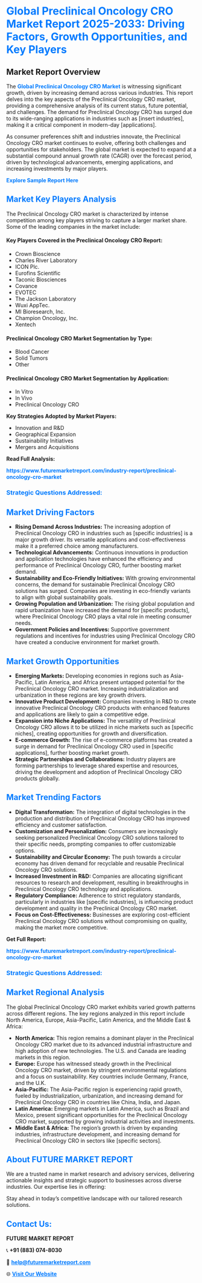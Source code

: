 <h1 style="color: #007BFF;">Global Preclinical Oncology CRO Market Report 2025-2033: Driving Factors, Growth Opportunities, and Key Players</h1>

<section id="overview">
<h2>Market Report Overview</h2>
<p>The <a href="https://www.futuremarketreport.com/industry-report/preclinical-oncology-cro-market" style="color: #007BFF; text-decoration: none;"><strong>Global Preclinical Oncology CRO Market</strong></a> is witnessing significant growth, driven by increasing demand across various industries. This report delves into the key aspects of the Preclinical Oncology CRO market, providing a comprehensive analysis of its current status, future potential, and challenges. The demand for Preclinical Oncology CRO has surged due to its wide-ranging applications in industries such as [insert industries], making it a critical component in modern-day [applications].</p>
<p>As consumer preferences shift and industries innovate, the Preclinical Oncology CRO market continues to evolve, offering both challenges and opportunities for stakeholders. The global market is expected to expand at a substantial compound annual growth rate (CAGR) over the forecast period, driven by technological advancements, emerging applications, and increasing investments by major players.</p>
</section>

<section id="overview">
<p><a href="https://www.futuremarketreport.com/request-sample/reportId=127070" style="color: #007BFF; text-decoration: none;"><strong>Explore Sample Report Here</strong></a></p>
</section>

<section id="key-players">
<h2 style="color: #007BFF;">Market Key Players Analysis</h2>
<p>The Preclinical Oncology CRO market is characterized by intense competition among key players striving to capture a larger market share. Some of the leading companies in the market include:</p>
<h4>Key Players Covered in the Preclinical Oncology CRO Report:</h4>
<ul><li>Crown Bioscience</li><li>Charles River Laboratory</li><li>ICON Plc.</li><li>Eurofins Scientific</li><li>Taconic Biosciences</li><li>Covance</li><li>EVOTEC</li><li>The Jackson Laboratory</li><li>Wuxi AppTec.</li><li>MI Bioresearch, Inc.</li><li>Champion Oncology, Inc.</li><li>Xentech</li></ul>
<h4>Preclinical Oncology CRO Market Segmentation by Type:</h4>
<ul><li>Blood Cancer</li><li>Solid Tumors</li><li>Other</li></ul>

<h4>Preclinical Oncology CRO Market Segmentation by Application:</h4>
<ul><li>In Vitro</li><li>In Vivo</li><li>Preclinical Oncology CRO</li></ul>
<p><strong>Key Strategies Adopted by Market Players:</strong></p>
<ul>
<li>Innovation and R&D</li>
<li>Geographical Expansion</li>
<li>Sustainability Initiatives</li>
<li>Mergers and Acquisitions</li>
</ul>
</section>

<section>
<p><strong>Read Full Analysis: </strong></p><a href="https://www.futuremarketreport.com/industry-report/preclinical-oncology-cro-market" style="color: #007BFF; text-decoration: none;"><strong>https://www.futuremarketreport.com/industry-report/preclinical-oncology-cro-market</strong></a>
<h3 style="color: #007BFF;">Strategic Questions Addressed:</h3>
</section>

<section id="driving-factors">
<h2 style="color: #007BFF;">Market Driving Factors</h2>
<ul>
<li><strong>Rising Demand Across Industries:</strong> The increasing adoption of Preclinical Oncology CRO in industries such as [specific industries] is a major growth driver. Its versatile applications and cost-effectiveness make it a preferred choice among manufacturers.</li>
<li><strong>Technological Advancements:</strong> Continuous innovations in production and application technologies have enhanced the efficiency and performance of Preclinical Oncology CRO, further boosting market demand.</li>
<li><strong>Sustainability and Eco-Friendly Initiatives:</strong> With growing environmental concerns, the demand for sustainable Preclinical Oncology CRO solutions has surged. Companies are investing in eco-friendly variants to align with global sustainability goals.</li>
<li><strong>Growing Population and Urbanization:</strong> The rising global population and rapid urbanization have increased the demand for [specific products], where Preclinical Oncology CRO plays a vital role in meeting consumer needs.</li>
<li><strong>Government Policies and Incentives:</strong> Supportive government regulations and incentives for industries using Preclinical Oncology CRO have created a conducive environment for market growth.</li>
</ul>
</section>

<section id="growth-opportunities">
<h2 style="color: #007BFF;">Market Growth Opportunities</h2>
<ul>
<li><strong>Emerging Markets:</strong> Developing economies in regions such as Asia-Pacific, Latin America, and Africa present untapped potential for the Preclinical Oncology CRO market. Increasing industrialization and urbanization in these regions are key growth drivers.</li>
<li><strong>Innovative Product Development:</strong> Companies investing in R&D to create innovative Preclinical Oncology CRO products with enhanced features and applications are likely to gain a competitive edge.</li>
<li><strong>Expansion into Niche Applications:</strong> The versatility of Preclinical Oncology CRO allows it to be utilized in niche markets such as [specific niches], creating opportunities for growth and diversification.</li>
<li><strong>E-commerce Growth:</strong> The rise of e-commerce platforms has created a surge in demand for Preclinical Oncology CRO used in [specific applications], further boosting market growth.</li>
<li><strong>Strategic Partnerships and Collaborations:</strong> Industry players are forming partnerships to leverage shared expertise and resources, driving the development and adoption of Preclinical Oncology CRO products globally.</li>
</ul>
</section>

<section id="trending-factors">
<h2 style="color: #007BFF;">Market Trending Factors</h2>
<ul>
<li><strong>Digital Transformation:</strong> The integration of digital technologies in the production and distribution of Preclinical Oncology CRO has improved efficiency and customer satisfaction.</li>
<li><strong>Customization and Personalization:</strong> Consumers are increasingly seeking personalized Preclinical Oncology CRO solutions tailored to their specific needs, prompting companies to offer customizable options.</li>
<li><strong>Sustainability and Circular Economy:</strong> The push towards a circular economy has driven demand for recyclable and reusable Preclinical Oncology CRO solutions.</li>
<li><strong>Increased Investment in R&D:</strong> Companies are allocating significant resources to research and development, resulting in breakthroughs in Preclinical Oncology CRO technology and applications.</li>
<li><strong>Regulatory Compliance:</strong> Adherence to strict regulatory standards, particularly in industries like [specific industries], is influencing product development and quality in the Preclinical Oncology CRO market.</li>
<li><strong>Focus on Cost-Effectiveness:</strong> Businesses are exploring cost-efficient Preclinical Oncology CRO solutions without compromising on quality, making the market more competitive.</li>
</ul>
</section>

<section>
<p><strong>Get Full Report: </strong></p><a href="https://www.futuremarketreport.com/industry-report/preclinical-oncology-cro-market" style="color: #007BFF; text-decoration: none;"><strong>https://www.futuremarketreport.com/industry-report/preclinical-oncology-cro-market</strong></a>
<h3 style="color: #007BFF;">Strategic Questions Addressed:</h3>
</section>


<section id="regional-analysis">
<h2 style="color: #007BFF;">Market Regional Analysis</h2>
<p>The global Preclinical Oncology CRO market exhibits varied growth patterns across different regions. The key regions analyzed in this report include North America, Europe, Asia-Pacific, Latin America, and the Middle East & Africa:</p>
<ul>
<li><strong>North America:</strong> This region remains a dominant player in the Preclinical Oncology CRO market due to its advanced industrial infrastructure and high adoption of new technologies. The U.S. and Canada are leading markets in this region.</li>
<li><strong>Europe:</strong> Europe has witnessed steady growth in the Preclinical Oncology CRO market, driven by stringent environmental regulations and a focus on sustainability. Key countries include Germany, France, and the U.K.</li>
<li><strong>Asia-Pacific:</strong> The Asia-Pacific region is experiencing rapid growth, fueled by industrialization, urbanization, and increasing demand for Preclinical Oncology CRO in countries like China, India, and Japan.</li>
<li><strong>Latin America:</strong> Emerging markets in Latin America, such as Brazil and Mexico, present significant opportunities for the Preclinical Oncology CRO market, supported by growing industrial activities and investments.</li>
<li><strong>Middle East & Africa:</strong> The region’s growth is driven by expanding industries, infrastructure development, and increasing demand for Preclinical Oncology CRO in sectors like [specific sectors].</li>
</ul>
</section>

<footer>
<h2 style="color: #007BFF;">About FUTURE MARKET REPORT</h2>
<p>We are a trusted name in market research and advisory services, delivering actionable insights and strategic support to businesses across diverse industries. Our expertise lies in offering:</p>

<p>Stay ahead in today’s competitive landscape with our tailored research solutions.</p>

<h2 style="color: #007BFF;">Contact Us:</h2>
<p><strong>FUTURE MARKET REPORT</strong></p>
<p>📞 <strong>+91 (883) 074-8030</strong></p>
<p>📧 <strong><a href="mailto:help@futuremarketreport.com" style="color: #007BFF;">help@futuremarketreport.com</a></strong></p>
<p>🌐 <strong><a href="https://www.futuremarketreport.com/" style="color: #007BFF;">Visit Our Website</a></strong></p>
</footer>